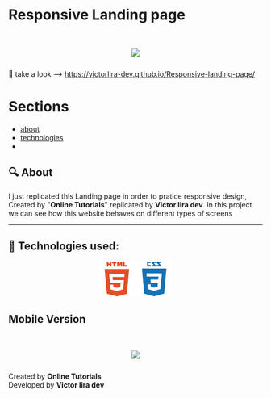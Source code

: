 # Responsive Landing page
<h1 align="center" >
    <img src="https://ik.imagekit.io/mcvhbcq4zu/landing-page_dsA8bnpD0.gif">
</h1>

:key: take a look --> https://victorlira-dev.github.io/Responsive-landing-page/

# Sections
- [about](#-About)
- [technologies](#-technologies)
- 
## :mag: About

I just replicated this Landing page in  order to pratice  responsive design, Created by "**Online Tutorials**" replicated by **Victor lira dev**. in this project we can see how this website behaves on different types of screens

---
 
## :rocket: Technologies used:
<p align="center">
<img src="https://github.com/devicons/devicon/blob/master/icons/html5/html5-plain-wordmark.svg" alt="html5"  width="70" height="70"/>
<img src="https://github.com/devicons/devicon/blob/master/icons/css3/css3-plain-wordmark.svg" alt="css3" width="70" height="70"/>
</p>


## Mobile Version

<h1 align="center" >
    <img src="https://ik.imagekit.io/mcvhbcq4zu/Animated_GIF-downsized_large__3__t_sXKwUd7.gif">
</h1>

Created by **Online Tutorials** <br>
Developed by **Victor lira dev**
